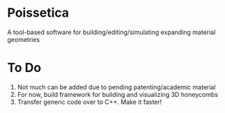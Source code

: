 # Poissetica
A tool-based software for building/editing/simulating expanding material geometries

# To Do
1. Not much can be added due to pending patenting/academic material
2. For now, build framework for building and visualizing 3D honeycombs
3. Transfer generic code over to C++. Make it faster!
